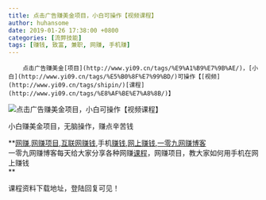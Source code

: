 ```yaml
---
title: 点击广告赚美金项目，小白可操作【视频课程】
author: huhansome
date: 2019-01-26 17:38:00 +0800
categories: [流弊技能]
tags: [赚钱, 致富, 兼职, 网赚, 手机赚]
---
```



        点击广告赚美金[项目](http://www.yi09.cn/tags/%E9%A1%B9%E7%9B%AE/)，[小白](http://www.yi09.cn/tags/%E5%B0%8F%E7%99%BD/)可操作【[视频](http://www.yi09.cn/tags/shipin/)[课程](http://www.yi09.cn/tags/%E8%AF%BE%E7%A8%8B/)】

![点击广告赚美金项目，小白可操作【视频课程】](http://www.yi09.cn/zb_users/upload/2021/12/20211202204317163844899736576.jpeg)

小白赚美金项目，无脑操作，赚点辛苦钱

  

**[网赚](http://www.yi09.cn/tags/%E7%BD%91%E8%B5%9A/),[网赚项目](http://www.yi09.cn/tags/%E7%BD%91%E8%B5%9A%E9%A1%B9%E7%9B%AE/),[互联网赚钱](http://www.yi09.cn/tags/%E4%BA%92%E8%81%94%E7%BD%91%E8%B5%9A%E9%92%B1/),手机[赚钱](http://www.yi09.cn/tags/%E8%B5%9A%E9%92%B1/),[网上赚钱](http://www.yi09.cn/tags/%E7%BD%91%E4%B8%8A%E8%B5%9A%E9%92%B1/),[一零九网赚博客](http://www.yi09.cn/tags/%E4%B8%80%E9%9B%B6%E4%B9%9D%E7%BD%91%E8%B5%9A%E5%8D%9A%E5%AE%A2/)  
一零九网赚博客每天给大家分享各种网赚[课程](http://www.yi09.cn/tags/%E8%AF%BE%E7%A8%8B/
"课程")，网赚项目，教大家如何用手机在网上赚钱  
**  
  
  

课程资料下载地址，登陆回复可见！

